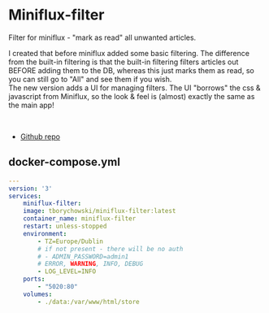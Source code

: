 # Miniflux-filter

Filter for miniflux - "mark as read" all unwanted articles.

I created that before miniflux added some basic filtering.
The difference from the built-in filtering is that the built-in filtering filters articles out BEFORE adding them to the DB, whereas this just marks them as read, so you can still go to "All" and see them if you wish.
<br>
The new version adds a UI for managing filters. The UI "borrows" the css & javascript from Miniflux, so the look & feel is (almost) exactly the same as the main app!

<br>

- [Github repo](https://github.com/tborychowski/miniflux-filter)


## docker-compose.yml
```yml
---
version: '3'
services:
    miniflux-filter:
    image: tborychowski/miniflux-filter:latest
    container_name: miniflux-filter
    restart: unless-stopped
    environment:
        - TZ=Europe/Dublin
        # if not present - there will be no auth
        # - ADMIN_PASSWORD=admin1
        # ERROR, WARNING, INFO, DEBUG
        - LOG_LEVEL=INFO
    ports:
        - "5020:80"
    volumes:
        - ./data:/var/www/html/store
```
